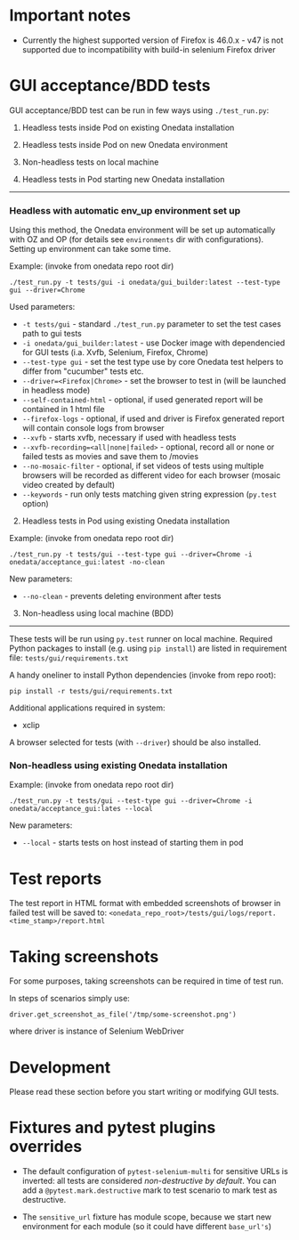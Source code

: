 Important notes
===============

- Currently the highest supported version of Firefox is 46.0.x - v47 is not supported due to incompatibility
with build-in selenium Firefox driver



GUI acceptance/BDD tests
========================

GUI acceptance/BDD test can be run in few ways using ``./test_run.py``:
 1. Headless tests inside Pod on existing Onedata installation
 2. Headless tests inside Pod on new Onedata environment
 3. Non-headless tests on local machine

1. Headless tests in Pod starting new Onedata installation
--------------------------------

### Headless with automatic env_up environment set up

Using this method, the Onedata environment will be set up automatically with OZ and OP (for details see ``environments``
dir with configurations). Setting up environment can take some time.

Example: (invoke from onedata repo root dir)
```
./test_run.py -t tests/gui -i onedata/gui_builder:latest --test-type gui --driver=Chrome
```

Used parameters:

* ``-t tests/gui`` - standard ``./test_run.py`` parameter to set the test cases path to gui tests
* ``-i onedata/gui_builder:latest`` - use Docker image with dependencied for GUI tests (i.a. Xvfb, Selenium, Firefox, Chrome)
* ``--test-type gui`` - set the test type use by core Onedata test helpers to differ from "cucumber" tests etc.
* ``--driver=<Firefox|Chrome>`` - set the browser to test in (will be launched in headless mode)
* ``--self-contained-html`` - optional, if used generated report will be contained in 1 html file
* ``--firefox-logs`` - optional, if used and driver is Firefox generated report will contain console logs from browser
* ``--xvfb`` - starts xvfb, necessary if used with headless tests
* ``--xvfb-recording=<all|none|failed>`` - optional, record all or none or failed tests as movies and save them to <logdir>/movies
* ``--no-mosaic-filter`` - optional, if set videos of tests using multiple browsers will be recorded as different video for each browser (mosaic video created by default) 
* ``--keywords`` - run only tests matching given string expression (``py.test`` option)


2. Headless tests in Pod using existing Onedata installation

Example: (invoke from onedata repo root dir)
```
./test_run.py -t tests/gui --test-type gui --driver=Chrome -i onedata/acceptance_gui:latest -no-clean
```

New parameters:

* ``--no-clean`` - prevents deleting environment after tests


3. Non-headless using local machine (BDD)
-----------------------------------------------------

These tests will be run using ``py.test`` runner on local machine.
Required Python packages to install (e.g. using ``pip install``) are listed
in requirement file: `tests/gui/requirements.txt`

A handy oneliner to install Python dependencies (invoke from repo root):
```
pip install -r tests/gui/requirements.txt
```

Additional applications required in system:

* xclip

A browser selected for tests (with ``--driver``) should be also installed.

### Non-headless using existing Onedata installation

Example: (invoke from onedata repo root dir)
```
./test_run.py -t tests/gui --test-type gui --driver=Chrome -i onedata/acceptance_gui:lates --local
```

New parameters:

* ``--local`` - starts tests on host instead of starting them in pod

Test reports
============

The test report in HTML format with embedded screenshots of browser in failed test will be saved to:
``<onedata_repo_root>/tests/gui/logs/report.<time_stamp>/report.html``


Taking screenshots
==================

For some purposes, taking screenshots can be required in time of test run.

In steps of scenarios simply use:
```
driver.get_screenshot_as_file('/tmp/some-screenshot.png')
```
where driver is instance of Selenium WebDriver

Development
===========

Please read these section before you start writing or modifying GUI tests.

Fixtures and pytest plugins overrides
=====================================

* The default configuration of ``pytest-selenium-multi`` for sensitive URLs is inverted:
all tests are considered *non-destructive by default*.
You can add a ``@pytest.mark.destructive`` mark to test scenario to mark test as destructive.

* The ``sensitive_url`` fixture has module scope, because we start new environment for each module
(so it could have different ``base_url's``)
